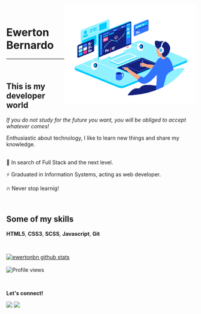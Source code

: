 <img align="right" src="./images/computer-illustration.png" width="350"/>

<br/>

# Ewerton Bernardo
<hr/>
<br/>

## This is my developer world

*If you do not study for the future you want, you will be obliged to accept whatever comes!*

Enthusiastic about technology, I like to learn new things and share my knowledge.
<br><br>

🚀 In search of Full Stack and the next level.

⚡ Graduated in Information Systems, acting as web developer.

🔥 Never stop learnig!

<br/>

## Some of my skills
<p>
<strong>HTML5</strong>, <strong>CSS3</strong>, <strong>SCSS</strong>, <strong>Javascript</strong>, <strong>Git</strong>
</p>

<br>

[![ewertonbn github stats](https://github-readme-stats.vercel.app/api?username=ewertonbn)](https://github.com/ewertonbn/github-readme-stats)
<br><br>
![Profile views](https://gpvc.arturio.dev/ewertonbn) 

<br/>


  <strong>Let's connect!</strong>
 <p align="left">
  <a href="https://www.linkedin.com/in/ewertonbn" target="_blank" alt="LinkedIn"><img src="https://img.shields.io/badge/-LinkedIn-blue?style=flat-square&logo=Linkedin&logoColor=white&link=https://www.linkedin.com/in/ewertonbn"></a>  
  <a href="mailto:ewertonbn.dev@gmail.com" alt="Email"><img src="https://img.shields.io/badge/-Gmail-c14438?style=flat-square&logo=Gmail&logoColor=white&link=mailto:ewertonbn.dev@gmail.com"></a>  
  </p>
</p>